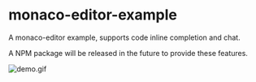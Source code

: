 # monaco-editor-example

A monaco-editor example, supports code inline completion and chat.

A NPM package will be released in the future to provide these features.

![demo.gif](https://s2.loli.net/2025/03/20/jvn5kmJ9sqM41pz.gif)
